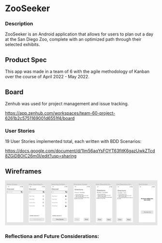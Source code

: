 # ZooSeeker

### Description
ZooSeeker is an Android application that allows for users to plan out a day at the San Diego Zoo, complete with an optimized path through their selected exhibits.

## Product Spec

This app was made in a team of 6 with the agile methodology of Kanban over the course of April 2022 - May 2022.

## Board
Zenhub was used for project management and issue tracking. 

https://app.zenhub.com/workspaces/team-60-project-6261b2c5751169001d6551f4/board

### User Stories 

19 User Stories implemented total, each written with BDD Scenarios:

https://docs.google.com/document/d/1Im56aqYsFOYT63fitK6gazUwkZTcd8ZGiDBOlC26m0I/edit?usp=sharing

## Wireframes
<img src="zooseekerwf.png" width=800>

### Reflectiona and Future Considerations:

